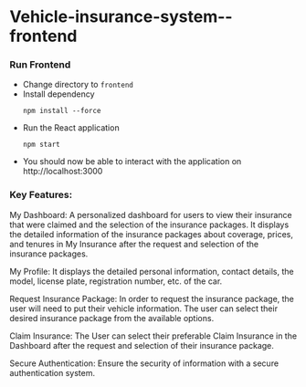 # Vehicle-insurance-system--frontend

### Run Frontend
- Change directory to `frontend`
- Install dependency
    ```shell
    npm install --force
    ```
- Run the React application
  ```
  npm start
  ```
- You should now be able to interact with the application on http://localhost:3000

### Key Features:

My Dashboard: A personalized dashboard for users to view their insurance that were claimed and the selection of the insurance packages. It displays the detailed information of the insurance packages about coverage, prices, and tenures in My Insurance after the request and selection of the insurance packages. 

My Profile: It displays the detailed personal information, contact details, the model, license plate, registration number, etc. of the car.

Request Insurance Package: In order to request the insurance package, the user will need to put their vehicle information. The user can select their desired insurance package from the available options.

Claim Insurance: The User can select their preferable Claim Insurance in the Dashboard after the request and selection of their insurance package. 

Secure Authentication: Ensure the security of information with a secure authentication system.
